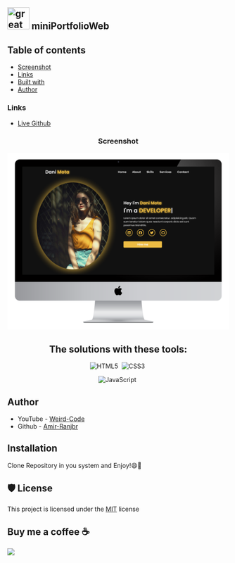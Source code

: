 ## <img src="https://user-images.githubusercontent.com/13468728/233831804-0f5c7ee5-d654-4c13-9c77-a5bd6dc4fe74.jpg" title="great tricks" width="50" height="50"/> miniPortfolioWeb

## Table of contents

- [Screenshot](#screenshot)
- [Links](#links)
- [Built with](#the-solutions-with-these-tools)
- [Author](#author)

### Links

- [Live Github](https://amir-ranjbr.github.io/miniPortfolioWeb)

<div align="center">

### Screenshot

![](image/desktop.png)

## The solutions with these tools:

![HTML5](https://img.shields.io/badge/-HTML5-E34F26?style=for-the-badge&logo=html5&logoColor=white)&nbsp;
![CSS3](https://img.shields.io/badge/-CSS3-1572B6?style=for-the-badge&logo=css3)&nbsp;

![JavaScript](https://img.shields.io/badge/Javascript-F7DF1E.svg?style=for-the-badge&logo=javascript&logoColor=black)&nbsp; 

</div>

## Author

- YouTube - [Weird-Code](https://www.youtube.com/@Weird-Code)
- Github - [Amir-Ranjbr](https://github.com/Amir-Ranjbr)

## Installation

Clone Repository in you system and Enjoy!😄🎉

## 🛡️ License

This project is licensed under the [MIT](LICENSE) license

## Buy me a coffee ☕

<a href="https://www.buymeacoffee.com/amir.ranjbr"><img src="https://img.buymeacoffee.com/button-api/?text=Buy me a coffee&emoji=&slug=amir.ranjbr&button_colour=BD5FFF&font_colour=ffffff&font_family=Cookie&outline_colour=000000&coffee_colour=FFDD00" /></a>

</div>
<!-- 
┌───────────────────┐              ┌──────────────────┐
│                   │              │ YT: @Weird-Code  │
│  Follow For More  │  ──────────► │                  │
│                   │              │ Git: Amir-Ranjbr │
└───────────────────┘              └──────────────────┘
 -->
